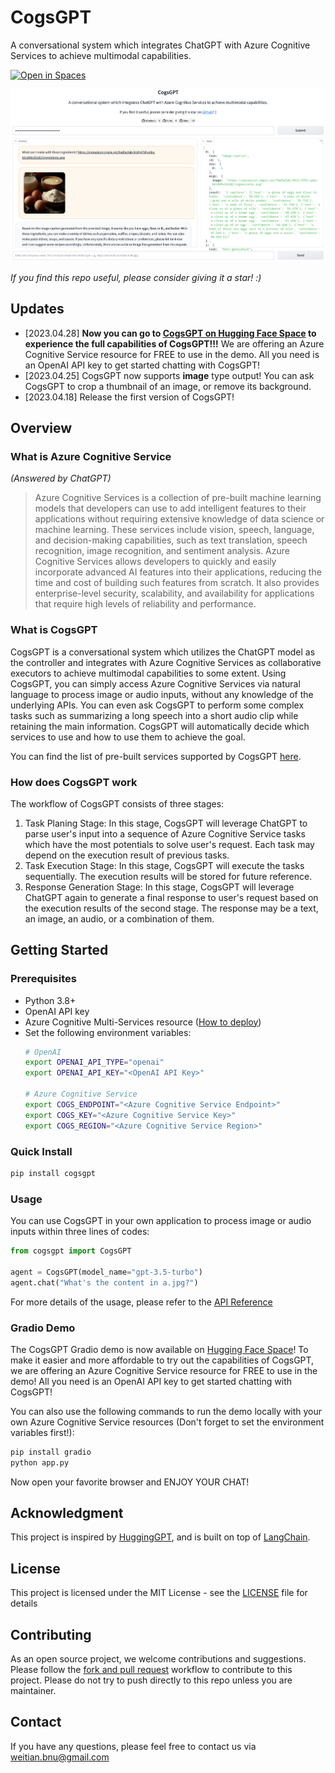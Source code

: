# CogsGPT
A conversational system which integrates ChatGPT with Azure Cognitive Services to achieve multimodal capabilities.

<a src="https://img.shields.io/badge/%F0%9F%A4%97-Open%20in%20Spaces-blue" href="https://huggingface.co/spaces/whiskyboy/CogsGPT">
    <img src="https://img.shields.io/badge/%F0%9F%A4%97-Open%20in%20Spaces-blue" alt="Open in Spaces">
</a>

![cogsgpt-demo](./docs/imgs/cogsgpt-demo.png)

*If you find this repo useful, please consider giving it a star! :)*

## Updates
- [2023.04.28] **Now you can go to [CogsGPT on Hugging Face Space](https://huggingface.co/spaces/whiskyboy/CogsGPT) to experience the full capabilities of CogsGPT!!!** We are offering an Azure Cognitive Service resource for FREE to use in the demo. All you need is an OpenAI API key to get started chatting with CogsGPT!
- [2023.04.25] CogsGPT now supports **image** type output! You can ask CogsGPT to crop a thumbnail of an image, or remove its background.
- [2023.04.18] Release the first version of CogsGPT!

## Overview

### What is Azure Cognitive Service
*(Answered by ChatGPT)*

> Azure Cognitive Services is a collection of pre-built machine learning models that developers can use to add intelligent features to their applications without requiring extensive knowledge of data science or machine learning. These services include vision, speech, language, and decision-making capabilities, such as text translation, speech recognition, image recognition, and sentiment analysis. Azure Cognitive Services allows developers to quickly and easily incorporate advanced AI features into their applications, reducing the time and cost of building such features from scratch. It also provides enterprise-level security, scalability, and availability for applications that require high levels of reliability and performance.

### What is CogsGPT
CogsGPT is a conversational system which utilizes the ChatGPT model as the controller and integrates with Azure Cognitive Services as collaborative executors to achieve multimodal capabilities to some extent. Using CogsGPT, you can simply access Azure Cognitive Services via natural language to process image or audio inputs, without any knowledge of the underlying APIs. You can even ask CogsGPT to perform some complex tasks such as summarizing a long speech into a short audio clip while retaining the main information. CogsGPT will automatically decide which services to use and how to use them to achieve the goal.

You can find the list of pre-built services supported by CogsGPT [here](./cogsgpt/metas/task_metas.yaml).

### How does CogsGPT work

The workflow of CogsGPT consists of three stages:
1. Task Planing Stage: In this stage, CogsGPT will leverage ChatGPT to parse user's input into a sequence of Azure Cognitive Service tasks which have the most potentials to solve user's request. Each task may depend on the execution result of previous tasks.
2. Task Execution Stage: In this stage, CogsGPT will execute the tasks sequentially. The execution results will be stored for future reference.
3. Response Generation Stage: In this stage, CogsGPT will leverage ChatGPT again to generate a final response to user's request based on the execution results of the second stage. The response may be a text, an image, an audio, or a combination of them.

## Getting Started

### Prerequisites

- Python 3.8+
- OpenAI API key
- Azure Cognitive Multi-Services resource ([How to deploy](https://learn.microsoft.com/en-us/azure/cognitive-services/cognitive-services-apis-create-account?tabs=multiservice%2Canomaly-detector%2Clanguage-service%2Ccomputer-vision%2Clinux#create-a-new-azure-cognitive-services-resource))
- Set the following environment variables:
    ```bash
    # OpenAI
    export OPENAI_API_TYPE="openai"
    export OPENAI_API_KEY="<OpenAI API Key>"

    # Azure Cognitive Service
    export COGS_ENDPOINT="<Azure Cognitive Service Endpoint>"
    export COGS_KEY="<Azure Cognitive Service Key>"
    export COGS_REGION="<Azure Cognitive Service Region>"
    ```

### Quick Install

```bash
pip install cogsgpt
```

### Usage

You can use CogsGPT in your own application to process image or audio inputs within three lines of codes:
```python
from cogsgpt import CogsGPT

agent = CogsGPT(model_name="gpt-3.5-turbo")
agent.chat("What's the content in a.jpg?")
```

For more details of the usage, please refer to the [API Reference](https://whiskyboy.github.io/cogsgpt/awesome_chat.html)

### Gradio Demo

The CogsGPT Gradio demo is now available on [Hugging Face Space](https://huggingface.co/spaces/whiskyboy/CogsGPT)! To make it easier and more affordable to try out the capabilities of CogsGPT, we are offering an Azure Cognitive Service resource for FREE to use in the demo! All you need is an OpenAI API key to get started chatting with CogsGPT!

You can also use the following commands to run the demo locally with your own Azure Cognitive Service resources (Don't forget to set the environment variables first!):
```bash
pip install gradio
python app.py
```

Now open your favorite browser and ENJOY YOUR CHAT!

## Acknowledgment

This project is inspired by [HuggingGPT](https://github.com/microsoft/JARVIS), and is built on top of [LangChain](https://github.com/hwchase17/langchain).

## License

This project is licensed under the MIT License - see the [LICENSE](LICENSE) file for details

## Contributing

As an open source project, we welcome contributions and suggestions. Please follow the [fork and pull request](https://docs.github.com/en/get-started/quickstart/contributing-to-projects) workflow to contribute to this project. Please do not try to push directly to this repo unless you are maintainer.

## Contact

If you have any questions, please feel free to contact us via <weitian.bnu@gmail.com>

